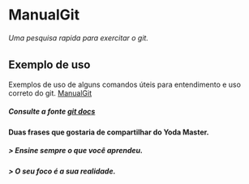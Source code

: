 # ManualGit
###### _Uma pesquisa rapida para exercitar o git._

## Exemplo de uso
Exemplos de uso de alguns comandos úteis para entendimento e uso correto do git. [ManualGit](https://github.com/gregoriohd/ManualGit/blob/master/manualGit.txt)
##### Consulte a fonte [git docs](https://git-scm.com/docs)

#### Duas frases que gostaria de compartilhar do Yoda Master.
##### > Ensine sempre o que você aprendeu.

##### > O seu foco é a sua realidade.

